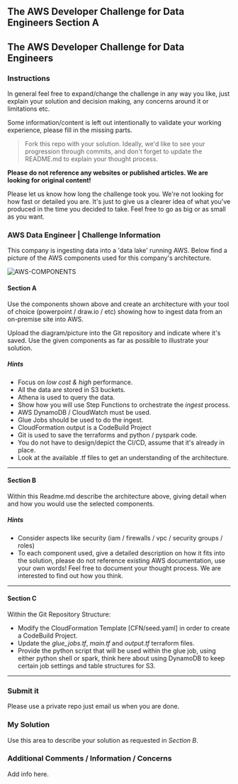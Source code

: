 ## The AWS Developer Challenge for Data Engineers Section A







## The AWS Developer Challenge for Data Engineers
### Instructions

In general feel free to expand/change the challenge in any way you like, just explain your solution and decision making, any concerns around it or limitations etc.

Some information/content is left out intentionally to validate your working experience, please fill in the missing parts.

> Fork this repo with your solution. Ideally, we'd like to see your progression through commits, and don't forget to update the README.md to explain your thought process.

**Please do not reference any websites or published articles. We are looking for original content!**

Please let us know how long the challenge took you. We're not looking for how fast or detailed you are. It's just to give us a clearer idea of what you've produced in the time you decided to take. Feel free to go as big or as small as you want.

### AWS Data Engineer | Challenge Information

This company is ingesting data into a 'data lake' running AWS. Below find a picture of the AWS components used for this company's architecture. 

![AWS-COMPONENTS](/media/awscp.png)

#### Section A
Use the components shown above and create an architecture with your tool of choice (powerpoint / draw.io / etc) showing how to ingest data from an on-premise site into AWS. 

Upload the diagram/picture into the Git repository and indicate where it's saved. Use the given components as far as possible to illustrate your solution.

##### Hints
* Focus on *low cost & high* performance.
* All the data are stored in S3 buckets.
* Athena is used to query the data.
* Show how you will use Step Functions to orchestrate the *ingest* process.
* AWS DynamoDB / CloudWatch must be used.
* Glue Jobs should be used to do the ingest.
* CloudFormation output is a CodeBuild Project
* Git is used to save the terraforms and python / pyspark code.
* You do not have to design/depict the CI/CD, assume that it's already in place.
* Look at the available .tf files to get an understanding of the architecture.
___

#### Section B
Within this Readme.md describe the architecture above, giving detail when and how you would use the selected components.
##### Hints
* Consider aspects like security (iam / firewalls / vpc / security groups / roles)
* To each component used, give a detailed description on how it fits into the solution, please do not reference existing AWS documentation, use your own words! Feel free to document your thought process. We are interested to find out how you think.
___

#### Section C
Within the Git Repository Structure:
* Modify the CloudFormation Template [CFN/seed.yaml] in order to create a CodeBuild Project.
* Update the _glue_jobs.tf_, _main.tf_ and _output.tf_ terraform files. 
* Provide the python script that will be used within the glue job, using either python shell or spark, think here about using DynamoDB to keep certain job settings and table structures for S3.
___

### Submit it

Please use a private repo just email us when you are done. 

### My Solution 
Use this area to describe your solution as requested in *_Section B_*. 


### Additional Comments / Information / Concerns
Add info here.
